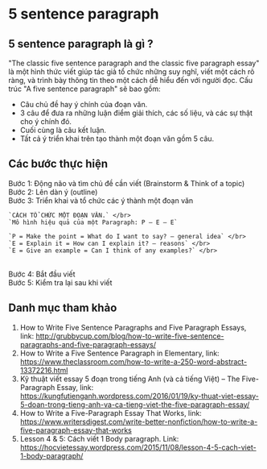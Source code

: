 # 5 sentence paragraph
## 5 sentence paragraph là gì ?
"The classic five sentence paragraph and the classic five paragraph essay" là một hình thức viết giúp tác giả tổ chức những suy nghĩ, viết một cách rõ ràng, và trình bày thông tin theo một cách dễ hiểu đến với người đọc. Cấu trúc "A five sentence paragraph" sẽ bao gồm: </br>
- Câu chủ đề hay ý chính của đoạn văn.
- 3 câu để đưa ra những luận điểm giải thích, các số liệu, và các sự thật cho ý chính đó.
- Cuối cùng là câu kết luận.
- Tất cả ý triển khai trên tạo thành một đoạn văn gồm 5 câu.
## Các bước thực hiện 
Bước 1: Động não và tìm chủ đề cần viết (Brainstorm & Think of a topic) </br>
Bước 2: Lên dàn ý (outline) </br>
Bước 3: Triển khai và tổ chức các ý thành một đoạn văn</br>

    `CÁCH TỔ CHỨC MỘT ĐOẠN VĂN.` </br>
    `Mô hình hiệu quả của một Paragraph: P – E – E`

    `P = Make the point = What do I want to say? – general idea` </br>
    `E = Explain it = How can I explain it? – reasons` </br>
    `E = Give an example = Can I think of any examples?` </br>
<br>
Bước 4: Bắt đầu viết </br>
Bước 5: Kiểm tra lại sau khi viết
</br>

## Danh mục tham khảo
1. How to Write Five Sentence Paragraphs and Five Paragraph Essays, link: http://grubbycup.com/blog/how-to-write-five-sentence-paragraphs-and-five-paragraph-essays/ </br>
2. How to Write a Five Sentence Paragraph in Elementary, link: https://www.theclassroom.com/how-to-write-a-250-word-abstract-13372216.html
3. Kỹ thuật viết essay 5 đoạn trong tiếng Anh (và cả tiếng Việt) – The Five-Paragraph Essay, link: https://kungfutienganh.wordpress.com/2016/01/19/ky-thuat-viet-essay-5-doan-trong-tieng-anh-va-ca-tieng-viet-the-five-paragraph-essay/
4. How to Write a Five-Paragraph Essay That Works, link: https://www.writersdigest.com/write-better-nonfiction/how-to-write-a-five-paragraph-essay-that-works
5. Lesson 4 & 5: Cách viết 1 Body paragraph. Link: https://hocvietessay.wordpress.com/2015/11/08/lesson-4-5-cach-viet-1-body-paragraph/
